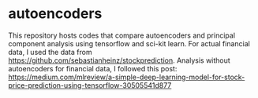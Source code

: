 # autoencoders
This repository hosts codes that compare autoencoders and principal component analysis using tensorflow and sci-kit learn. 
For actual financial data, I used the data from https://github.com/sebastianheinz/stockprediction. Analysis without autoencoders for financial data, I followed this post: https://medium.com/mlreview/a-simple-deep-learning-model-for-stock-price-prediction-using-tensorflow-30505541d877
